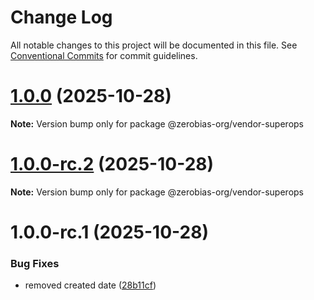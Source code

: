 # Change Log

All notable changes to this project will be documented in this file.
See [Conventional Commits](https://conventionalcommits.org) for commit guidelines.

# [1.0.0](https://github.com/zerobias-org/vendor/compare/@zerobias-org/vendor-superops@1.0.0-rc.2...@zerobias-org/vendor-superops@1.0.0) (2025-10-28)

**Note:** Version bump only for package @zerobias-org/vendor-superops





# [1.0.0-rc.2](https://github.com/zerobias-org/vendor/compare/@zerobias-org/vendor-superops@1.0.0-rc.1...@zerobias-org/vendor-superops@1.0.0-rc.2) (2025-10-28)

**Note:** Version bump only for package @zerobias-org/vendor-superops





# 1.0.0-rc.1 (2025-10-28)


### Bug Fixes

* removed created date ([28b11cf](https://github.com/zerobias-org/vendor/commit/28b11cf2563e9cdadd4b1dc83edd60d2fcd01df0))
